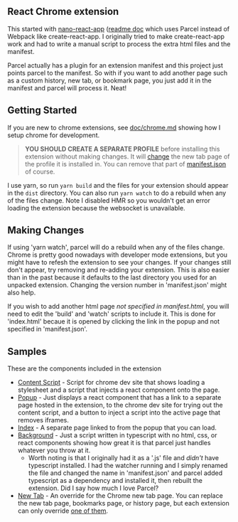 ## React Chrome extension

This started with [nano-react-app](https://github.com/adrianmcli/nano-react-app)
([readme doc](nano-react-app-template.md) which uses Parcel instead of
Webpack like create-react-app.  I originally tried to make create-react-app
work and had to write a manual script to process the extra html files
and the manifest.

Parcel actually has a plugin for an extension manifest and this project
just points parcel to the manifest.  So with if you want to add another
page such as a custom history, new tab, or bookmark page, you just add
it in the manifest and parcel will process it.  Neat!

## Getting Started

If you are new to chrome extensions, see [doc/chrome.md](doc/chrome.md) showing
how I setup chrome for development.

> **YOU SHOULD CREATE A SEPARATE PROFILE** before installing this
> extension without making changes.  It will [change](https://developer.chrome.com/extensions/override)
> the new tab page of the profile it is installed in.  You can remove
> that part of [manifest.json](./src/manifest.json) of course.

I use yarn, so run `yarn build` and the files for your extension should
appear in the `dist` directory.  You can also run `yarn watch` to do a rebuild
when any of the files change.  Note I disabled HMR so you wouldn't get an
error loading the extension because the websocket is unavailable.

## Making Changes

If using 'yarn watch', parcel will do a rebuild when any of the files change.
Chrome is pretty good nowadays with developer mode extensions, but you might
have to refesh the extension to see your changes.  If your changes still
don't appear, try removing and re-adding your extension.  This is also
easier than in the past because it defaults to the last directory you used
for an unpacked extension.  Changing the version number in 'manifest.json'
might also help.

If you wish to add another html page *not specified in manifest.html*, you
will need to edit the 'build' and 'watch' scripts to include it.  This
is done for 'index.html' becaue it is opened by clicking the link in the
popup and not specified in 'manifest.json'.

## Samples

These are the components included in the extension

* [Content Script](docs/ContentScript.md) - Script for chrome dev site that
shows loading a stylesheet and a script that injects a react component onto
the page.
* [Popup](docs/Popup.md) - Just displays a react component that has a link
to a separate page hosted in the extension, to the chrome dev site for trying
out the content script, and a button to inject a script into the active page
that removes iframes.
* [Index](docs/Index.md) - A separate page linked to from the popup that you
can load.
* [Background](docs/Background.md) - Just a script written in typescript
with no html, css, or react components showing how great it is that parcel just handles whatever you throw at it.
    * Worth noting is that I originally had it as a '.js' file and *didn't* have
        typescript installed.  I had the watcher running and I simply renamed the
        file and changed the name in 'manifest.json' and parcel added typescript
        as a dependency and installed it, then rebuilt the extension.
        Did I say how much I love Parcel?
* [New Tab](docs/NewTab.md) - An override for the Chrome new tab page.  You
can replace the new tab page, bookmarks page, or history page, but each extension
can only override [one of them](https://developer.chrome.com/extensions/override).